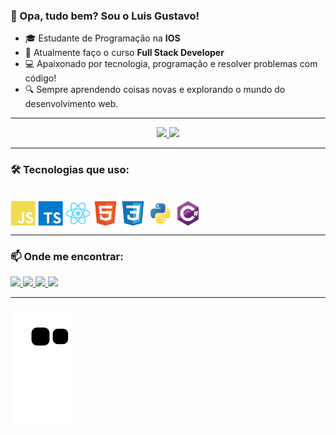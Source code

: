 ### 👋 Opa, tudo bem? Sou o Luis Gustavo!

- 🎓 Estudante de Programação na **IOS**
- 🚀 Atualmente faço o curso **Full Stack Developer**
- 💻 Apaixonado por tecnologia, programação e resolver problemas com código!
- 🔍 Sempre aprendendo coisas novas e explorando o mundo do desenvolvimento web.

---

<div align="center">
  <a href="https://github.com/LuisGustavoF">
    <img height="180em" src="https://github-readme-stats.vercel.app/api?username=LuisGustavoF&show_icons=true&theme=chartreuse-dark&include_all_commits=true&count_private=true"/>
    <img height="180em" src="https://github-readme-stats.vercel.app/api/top-langs/?username=LuisGustavoF&layout=compact&langs_count=7&theme=chartreuse-dark"/>
  </a>
</div>

---

### 🛠️ **Tecnologias que uso:**

<div style="display: inline_block"><br>
  <img align="center" alt="Luis-Js" height="40" width="40" src="https://raw.githubusercontent.com/devicons/devicon/master/icons/javascript/javascript-plain.svg">
  <img align="center" alt="Luis-Ts" height="40" width="40" src="https://raw.githubusercontent.com/devicons/devicon/master/icons/typescript/typescript-plain.svg">
  <img align="center" alt="Luis-React" height="40" width="40" src="https://raw.githubusercontent.com/devicons/devicon/master/icons/react/react-original.svg">
  <img align="center" alt="Luis-HTML" height="40" width="40" src="https://raw.githubusercontent.com/devicons/devicon/master/icons/html5/html5-original.svg">
  <img align="center" alt="Luis-CSS" height="40" width="40" src="https://raw.githubusercontent.com/devicons/devicon/master/icons/css3/css3-original.svg">
  <img align="center" alt="Luis-Python" height="40" width="40" src="https://raw.githubusercontent.com/devicons/devicon/master/icons/python/python-original.svg">
  <img align="center" alt="Luis-Csharp" height="40" width="40" src="https://raw.githubusercontent.com/devicons/devicon/master/icons/csharp/csharp-original.svg">
</div>

---

### 📫 **Onde me encontrar:**

<div>
  <a href="https://www.instagram.com/luisgfont/" target="_blank">
    <img src="https://img.shields.io/badge/-Instagram-%23E4405F?style=for-the-badge&logo=instagram&logoColor=white">
  </a>
  <a href="https://www.twitch.tv/luisthemito" target="_blank">
    <img src="https://img.shields.io/badge/Twitch-9146FF?style=for-the-badge&logo=twitch&logoColor=white">
  </a>
  <a href="mailto:luisgustavofontouragm@gmail.com">
    <img src="https://img.shields.io/badge/-Gmail-%23333?style=for-the-badge&logo=gmail&logoColor=white">
  </a>
  <a href="https://www.linkedin.com/in/luis-gustavo-888248222/" target="_blank">
    <img src="https://img.shields.io/badge/-LinkedIn-%230077B5?style=for-the-badge&logo=linkedin&logoColor=white">
  </a>
</div>

---

![Snake animation](https://github.com/rafaballerini/rafaballerini/blob/output/github-contribution-grid-snake.svg)
